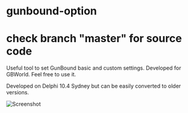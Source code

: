 # gunbound-option
# check branch "master" for source code

Useful tool to set GunBound basic and custom settings.
Developed for GBWorld. Feel free to use it.

Developed on Delphi 10.4 Sydney but can be easily converted to older versions.

![Screenshot](https://i.ibb.co/wyWR4FX/Screenshot-2.png)
